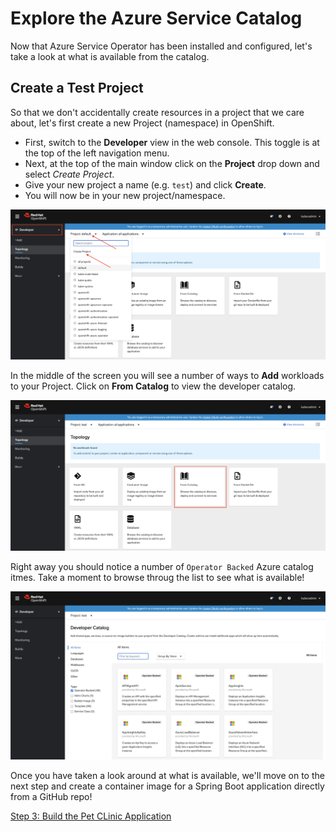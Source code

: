 # Explore the Azure Service Catalog

Now that Azure Service Operator has been installed and configured, let's take a look at what is available from the catalog.

## Create a Test Project

So that we don't accidentally create resources in a project that we care about, let's first create a new Project (namespace) in OpenShift.

* First, switch to the **Developer** view in the web console.  This toggle is at the top of the left navigation menu.
* Next, at the top of the main window click on the **Project** drop down and select *Create Project*.
* Give your new project a name (e.g. `test`) and click **Create**.
* You will now be in your new project/namespace.

![New Project](images/new-project.png "New Project")

In the middle of the screen you will see a number of ways to **Add** workloads to your Project.  Click on **From Catalog** to view the developer catalog.  

![Add from catalog](images/from-catalog.png "Add from catalog")

Right away you should notice a number of `Operator Backed` Azure catalog itmes.  Take a moment to browse throug the list to see what is available!

![Azure Services in the OpenShift Developer Catalog](images/azure-catalog.png "Azure Services in the OpenShift Developer Catalog")

Once you have taken a look around at what is available, we'll move on to the next step and create a container image for a Spring Boot application directly from a GitHub repo!

[Step 3: Build the Pet CLinic Application](03-build-app.md)
